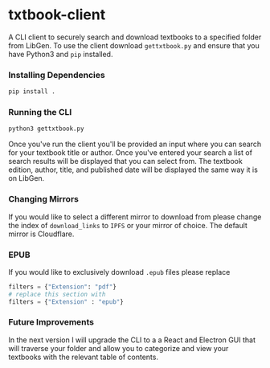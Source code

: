 # txtbook-client

A CLI client to securely search and download textbooks to a specified folder from LibGen.
To use the client download `gettxtbook.py` and ensure that you have Python3 and `pip` installed.

### Installing Dependencies

```bash
pip install .
```

### Running the CLI

```bash
python3 gettxtbook.py
```

Once you've run the client you'll be provided an input where you can search for your textbook title or author. Once you've entered your search a list of search results will be displayed that you can select from. The textbook edition, author, title, and published date will be displayed the same way it is on LibGen.

### Changing Mirrors

If you would like to select a different mirror to download from please change the index of `download_links` to `IPFS` or your mirror of choice. The default mirror is Cloudflare.

### EPUB

If you would like to exclusively download `.epub` files please replace

```python
filters = {"Extension": "pdf"}
# replace this section with
filters = {"Extension" : "epub"}
```

### Future Improvements

In the next version I will upgrade the CLI to a a React and Electron GUI that will traverse your folder and allow you to categorize and view your textbooks with the relevant table of contents.
